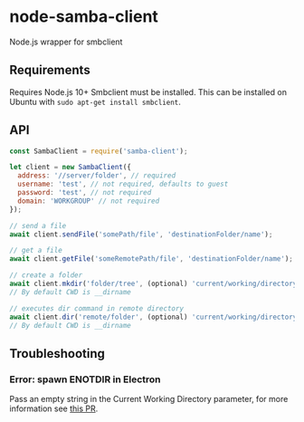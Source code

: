 node-samba-client
=================

Node.js wrapper for smbclient


Requirements
------------
Requires Node.js 10+
Smbclient must be installed. This can be installed on Ubuntu with `sudo apt-get install smbclient`.

API
-------------
```javascript
const SambaClient = require('samba-client');

let client = new SambaClient({
  address: '//server/folder', // required
  username: 'test', // not required, defaults to guest
  password: 'test', // not required
  domain: 'WORKGROUP' // not required
});

// send a file
await client.sendFile('somePath/file', 'destinationFolder/name');

// get a file
await client.getFile('someRemotePath/file', 'destinationFolder/name');

// create a folder
await client.mkdir('folder/tree', (optional) 'current/working/directory');
// By default CWD is __dirname

// executes dir command in remote directory
await client.dir('remote/folder', (optional) 'current/working/directory');
// By default CWD is __dirname
```

Troubleshooting 
-------------
### Error: spawn ENOTDIR in Electron
Pass an empty string in the Current Working Directory parameter, for more information see [this PR](https://github.com/eflexsystems/node-samba-client/pull/20).
